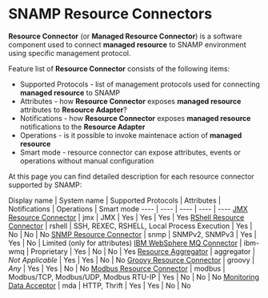 SNAMP Resource Connectors
====
**Resource Connector** (or **Managed Resource Connector**) is a software component used to connect **managed resource** to SNAMP environment using specific management protocol.

Feature list of **Resource Connector** consists of the following items:

* Supported Protocols - list of management protocols used for connecting **managed resource** to SNAMP
* Attributes - how **Resource Connector** exposes **managed resource** attributes to **Resource Adapter**?
* Notifications - how **Resource Connector** exposes **managed resource** notifications to the **Resource Adapter**
* Operations - is it possible to invoke maintenace action of **managed resource**
* Smart mode - resource connector can expose attributes, events or operations without manual configuration

At this page you can find detailed description for each resource connector supported by SNAMP:

Display name | System name | Supported Protocols | Attributes | Notifications | Operations | Smart mode
---- | ---- | ---- | ---- | ----
[JMX Resource Connector](jmx-connector.md) | jmx | JMX | Yes | Yes | Yes | Yes
[RShell Resource Connector](rshell-connector.md) | rshell | SSH, REXEC, RSHELL, Local Process Execution | Yes | No | No | No
[SNMP Resource Connector](snmp-connector.md) | snmp | SNMPv2, SNMPv3 | Yes | Yes | No | Limited (only for attributes)
[IBM WebSphere MQ Connector](wmq-connector.md) | ibm-wmq | Proprietary | Yes | No | No | Yes
[Resource Aggregator](aggregator-connector.md) | aggregator | _Not Applicable_ | Yes | Yes | No | No
[Groovy Resource Connector](groovy-connector.md) | groovy | _Any_ | Yes | Yes | No | No
[Modbus Resource Connector](modbus-connector.md) | modbus | Modbus/TCP, Modbus/UDP, Modbus RTU-IP | Yes | No | No | No
[Monitoring Data Acceptor](mda-connector.md) | mda | HTTP, Thrift | Yes | Yes | No | No
